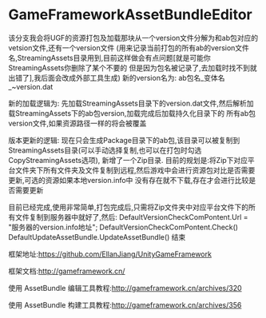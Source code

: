 # GameFrameworkAssetBundleEditor
该分支我会将UGF的资源打包及加载那块从一个version文件分解为和ab包对应的vetsion文件,还有一个version文件
(用来记录当前打包的所有ab的version文件名,StreamingAssets目录用到,目前这样做会有点问题[就是可能你StreamingAssets你删除了某个不要的
但是因为包名被记录了,去加载时找不到就出错了],我后面会改成外部工具生成)
新的version名为:
	ab包名_变体名_~version.dat

新的加载逻辑为:
	先加载StreamingAssets目录下的version.dat文件,然后解析加载StreamingAssets下的ab包version,加载完成后加载持久化目录下的
	所有ab包version文件,如果资源路径一样的将会被覆盖
	

版本更新的逻辑:
	现在只会生成Package目录下的ab包,该目录可以被复制到StreamingAssets目录(可以手动选择复制,也可以在打包时勾选CopyStreamingAssets选项),
	新增了一个Zip目录.
	目前的规划是:将Zip下对应平台文件夹下所有文件夹及文件复制到远程,然后游戏中会进行资源包对比是否需要更新,可选的资源如果本地version.info中
	没有存在就不下载,存在才会进行比较是否需要更新
	
目前已经完成,使用非常简单,打包完成后,只需将Zip文件夹中对应平台文件下的所有文件复制到服务器中就好了,然后:
DefaultVersionCheckComPontent.Url = "服务器的version.info地址";
DefaultVersionCheckComPontent.Check()
DefaultUpdateAssetBundle.UpdateAssetBundle()
结束


框架地址:https://github.com/EllanJiang/UnityGameFramework

框架文档:http://gameframework.cn/

使用 AssetBundle 编辑工具教程:http://gameframework.cn/archives/320

使用 AssetBundle 构建工具教程:http://gameframework.cn/archives/356
